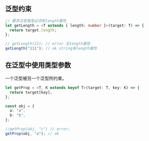 ## 泛型约束

```typescript
// 要求泛型类型必须有length属性
let getLength = <T extends { length: number }>(target: T) => {
  return target.length;
};

// getLength(12); // error 无length属性
getLength("111"); // ok string有length属性
```

## 在泛型中使用类型参数

一个泛型被另一个泛型所约束。

```typescript
let getProp = <T, K extends keyof T>(target: T, key: K) => {
  return target[key];
};

const obj = {
  a: "a",
  b: "b",
};

//getProp(obj, "c") // error;
getProp(obj, "a"); // ok
```
